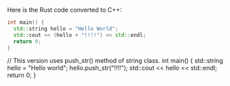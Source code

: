  Here is the Rust code converted to C++:
```cpp
int main() {
  std::string hello = "Hello World";
  std::cout << (hello + "!!!!") << std::endl;
  return 0;
}
```

// This version uses push_str() method of string class.
int main() {
    std::string hello = "Hello world";
    hello.push_str("!!!!");
    std::cout << hello << std::endl;
    return 0;
}
